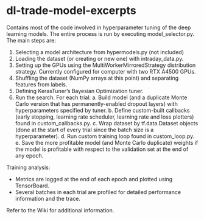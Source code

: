 # dl-trade-model-excerpts

Contains most of the code involved in hyperparameter tuning of the deep learning models. The entire process is run by executing model_selector.py. The main steps are:
1)	Selecting a model architecture from hypermodels.py (not included)
2)	Loading the dataset (or creating or new one) with intraday_data.py. 
3)	Setting up the GPUs using the MultiWorkerMirroredStrategy distribution strategy. Currently configured for computer with two RTX A4500 GPUs.
4)	Shuffling the dataset (NumPy arrays at this point) and separating features from labels.
5)	Defining KerasTuner’s Bayesian Optimization tuner.
6)	Run the search. For each trial:
a.	 Build model (and a duplicate Monte Carlo version that has permanently-enabled dropout layers) with hyperparameters specified by tuner.
b.	Define custom-built callbacks (early stopping, learning rate scheduler, learning rate and loss plotters) found in custom_callbacks.py.
c.	Wrap dataset by tf.data.Dataset objects (done at the start of every trial since the batch size is a hyperparameter).
d.	Run custom training loop found in custom_loop.py.
e.	Save the more profitable model (and Monte Carlo duplicate) weights if the model is profitable with respect to the validation set at the end of any epoch.

Training analysis:
-	Metrics are logged at the end of each epoch and plotted using TensorBoard.
-	Several batches in each trial are profiled for detailed performance information and the trace.
  
Refer to the Wiki for additional information.

